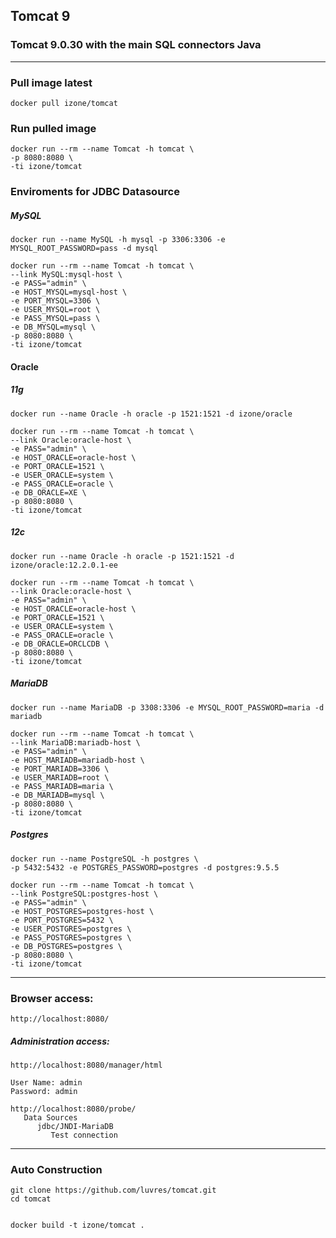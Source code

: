 ## Tomcat 9
### Tomcat 9.0.30 with the main SQL connectors Java 
-----
### Pull image latest
```
docker pull izone/tomcat
```
### Run pulled image
```
docker run --rm --name Tomcat -h tomcat \
-p 8080:8080 \
-ti izone/tomcat
```
### Enviroments for JDBC Datasource
##### MySQL
```
docker run --name MySQL -h mysql -p 3306:3306 -e MYSQL_ROOT_PASSWORD=pass -d mysql

docker run --rm --name Tomcat -h tomcat \
--link MySQL:mysql-host \
-e PASS="admin" \
-e HOST_MYSQL=mysql-host \
-e PORT_MYSQL=3306 \
-e USER_MYSQL=root \
-e PASS_MYSQL=pass \
-e DB_MYSQL=mysql \
-p 8080:8080 \
-ti izone/tomcat
```
#### Oracle

##### 11g
```
docker run --name Oracle -h oracle -p 1521:1521 -d izone/oracle

docker run --rm --name Tomcat -h tomcat \
--link Oracle:oracle-host \
-e PASS="admin" \
-e HOST_ORACLE=oracle-host \
-e PORT_ORACLE=1521 \
-e USER_ORACLE=system \
-e PASS_ORACLE=oracle \
-e DB_ORACLE=XE \
-p 8080:8080 \
-ti izone/tomcat
```
##### 12c
```
docker run --name Oracle -h oracle -p 1521:1521 -d izone/oracle:12.2.0.1-ee

docker run --rm --name Tomcat -h tomcat \
--link Oracle:oracle-host \
-e PASS="admin" \
-e HOST_ORACLE=oracle-host \
-e PORT_ORACLE=1521 \
-e USER_ORACLE=system \
-e PASS_ORACLE=oracle \
-e DB_ORACLE=ORCLCDB \
-p 8080:8080 \
-ti izone/tomcat
```
##### MariaDB
```
docker run --name MariaDB -p 3308:3306 -e MYSQL_ROOT_PASSWORD=maria -d mariadb

docker run --rm --name Tomcat -h tomcat \
--link MariaDB:mariadb-host \
-e PASS="admin" \
-e HOST_MARIADB=mariadb-host \
-e PORT_MARIADB=3306 \
-e USER_MARIADB=root \
-e PASS_MARIADB=maria \
-e DB_MARIADB=mysql \
-p 8080:8080 \
-ti izone/tomcat
```
##### Postgres
```
docker run --name PostgreSQL -h postgres \
-p 5432:5432 -e POSTGRES_PASSWORD=postgres -d postgres:9.5.5

docker run --rm --name Tomcat -h tomcat \
--link PostgreSQL:postgres-host \
-e PASS="admin" \
-e HOST_POSTGRES=postgres-host \
-e PORT_POSTGRES=5432 \
-e USER_POSTGRES=postgres \
-e PASS_POSTGRES=postgres \
-e DB_POSTGRES=postgres \
-p 8080:8080 \
-ti izone/tomcat
```
-----
### Browser access:
```
http://localhost:8080/
```
##### Administration access:
```
http://localhost:8080/manager/html

User Name: admin
Password: admin

http://localhost:8080/probe/
   Data Sources
      jdbc/JNDI-MariaDB
         Test connection
```
-----
### Auto Construction
```
git clone https://github.com/luvres/tomcat.git
cd tomcat


docker build -t izone/tomcat .
```

